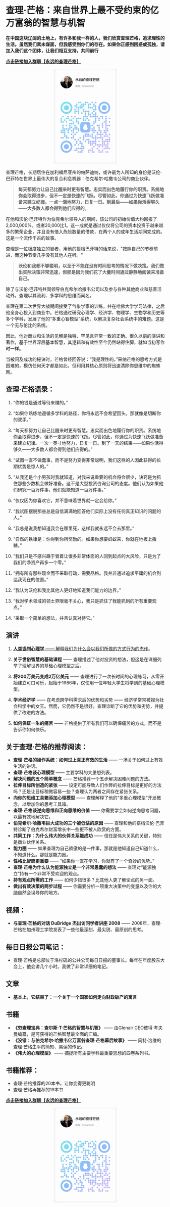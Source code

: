 # 查理·芒格：来自世界上最不受约束的亿万富翁的智慧与机智


**在中国这块辽阔的土地上，有许多和我一样的人，我们欣赏查理芒格，追求理性的生活。虽然我们素未谋面，但我感受到你们的存在。如果你正感到困惑或孤独，请加入我们这个团体，让我们相互支持，共同前行**

**[点击链接加入群聊【永远的查理芒格】](https://qm.qq.com/q/FVBeXP6C8o)**
<div align="center">
    <img src="images/qq_group.png" alt="描述文字" width="200" height="300">
</div>

查理芒格，长期居住在加利福尼亚州的帕萨迪纳，或许最为人所知的身份是沃伦·巴菲特在世界上最伟大的复合利息机器：伯克希尔·哈撒韦公司的商业伙伴。

> **每天都努力让自己比醒来时更有智慧。忠实而出色地履行你的职责。系统地你会取得进步，但不一定是快速的飞跃。尽管如此，你通过为快速飞跃做准备来建立纪律。一点一滴地努力，日复一日。到最后——如果你活得够久——大多数人都会得到他们应得的。**

在他和沃伦·巴菲特作为伯克希尔领导人的期间，该公司的初始价值大约回报了2,000,000%，或者20,000比1。这一成就是通过仅仅将公司的资本投资于越来越多的繁荣企业，并且没有借入危险数量的借款，在两个人的成年生活期间完成的。这是一个流传千古的故事。

查理是一位极度独立的智者，用他的搭档巴菲特的话来说，"按照自己的节奏前进，而这种节奏几乎没有其他人在听。"

> **沃伦和我都不够聪明，以至于不能在没有时间思考的情况下做决策。我们做出实际决策非常迅速，但那是因为我们花了大量时间通过静静地阅读来准备自己。**

除了与沃伦·巴菲特共同领导伯克希尔哈撒韦公司以及参与各种其他商业和慈善活动外，查理以其流利、多学科的思维而闻名。

查理在第二次世界大战期间接受了气象学家的训练，并在哈佛大学学习法律，之后他全身心投入到商业中。芒格通过研究心理学、经济学、物理学、生物学和历史等多个学科，发展了他的“多重心智模型”系统，以解决复杂社会系统中的难题。这是一个无与伦比的系统。

因此，他对商业和生活的见解是独特、罕见且异常一致的正确。很久以前的演讲和著作，基于世界深层基本智慧，其逻辑和有效性至今仍然站得住脚，就如当初写作时一样。

当被问及成功的秘诀时，芒格曾经回答说：“我是理性的。”采纳芒格的思考方式是困难的，模仿任何天才都是如此，但利用其核心原则将迅速清除你思维中的蜘蛛网。

## 查理·芒格语录：

1. “你的钱是通过等待来赚的。”

2. “如果你熟练地遵循多学科的路径，你将永远不会希望回头。那就像是切断你的双手。”

3. “每天都努力让自己比醒来时更有智慧。忠实而出色地履行你的职责。系统地你会取得进步，但不一定是快速的飞跃。尽管如此，你通过为快速飞跃做准备来建立纪律。一次一英寸地努力，日复一日。到了一天的结束——如果你活得够久——大多数人都会得到他们应得的。”

4. “试图一直不做蠢事，而不是努力变得非常聪明，我们这样的人因此获得的长期优势是惊人的。”

5. “从我还是个小男孩时我就知道，对我来说重要的机会将会很少，诀窍是为抓住那些少数机会做好准备。这不是大型投资咨询公司的态度。他们认为如果他们研究一百万件事，他们就能知道一百万件事。”

6. “仅仅因为你喜欢它，并不意味着世界就一定会给你。”

7. “我试图摆脱那些总是自信满满地回答他们实际上没有任何真正知识的问题的人。”

8. “我总是说我想知道我会在哪里死，这样我就永远不会去那里。”

9. “自然的铁律是：你得到你所奖励的。如果你想要蚂蚁来，你就在地板上撒糖。”

10. “我们只是不感兴趣于冒着让很多非常体面的人回到起点的大风险，只是为了我们的净资产再多一个零。”

11. “拥有所有那些现金而不采取行动，需要品格。我并非通过追求平庸的机会到达我现在的位置。”

12. “我认为沃伦和我比其他人更好地知道我们能力的边界。”

13. “我对学术领域的领土界限毫不关心，我只是抓住了我能抓到的所有重要观点。”

14. “采取一个简单的想法，并且认真对待它。”

## 演讲

1. [**人类误判心理学** —— 解释我们为什么会以我们所做的方式行为的杰作](misjudgment.md)。

2. **关于世俗智慧的基础课程** —— 查理描述了他对投资的想法，但这是在详细列举了理解世界的基础心理模型之后。

3. **将200万美元变成2万亿美元** —— 查理进行了一次长时间的心理练习，从零开始建立可口可乐，起始于1986年，仅使用一位年轻大学生将学到的基础心理模型。

4. **学术经济学** —— 在考虑跨学科需求后的优势和劣势 —— 经济学常常被视为社会科学中的女王。然而，它仍然不是很好。查理诊断了它的优势和劣势，并提供了改进的方法。

5. **如何保证一生的痛苦** —— 芒格提供了所有我们可以确保痛苦的方式，而不是告诉你如何快乐。


## 关于查理·芒格的推荐阅读：

- **查理·芒格的操作系统：如何过上真正有效的生活** —— 一场关于如何过上有效生活的讲话。
- **查理·芒格谈心理模型** —— 主要学科的大思想列表。
- **解决问题的五个简单概念** —— 芒格推荐一个五步解决困难问题的方法。
- **拉伸目标所创造的紧张** —— 设定可能导致人们作弊的拉伸目标是更好的方法吗？还是让目标稍微容易一些？查理认为两者之间存在紧张关系。
- **向你的思维工具箱添加心理模型** —— 查理解释了他的“多重心理模型”开发概念，以增加你的思考工具箱。
- **查理·芒格谈逆向思维和正向思维的价值** —— 你需要学会如何逆向思考问题，以最有效地解决它。
- **伯克希尔·哈撒韦巨大成功的三个被低估的原因** —— 查理和他的搭档沃伦·巴菲特诊断了伯克希尔财富增长中一些更不被人欣赏的方面。
- **共同工作：为什么伟大的伙伴关系能成功** —— 信任是伟大关系的关键，特别是商业伙伴关系。
- **能力圈** —— 如果查理为自己骄傲的是一件事，那就是他知道自己知道什么，不知道什么。那就是能力圈。
- **性格比智商更重要** —— “如果你一直在学习，你就有了一个奇妙的优势。”
- **查理·芒格为什么认为能源独立是一个非常愚蠢的想法** —— 查理对“能源独立”持有一个非常不受欢迎的观点。
- **持有观点所需的工作** —— 如何少错很多？比其他人更了解论点的另一面。
- **做出有效决策的两步过程** —— 你需要分析一项重大决策中的变量以及你的大脑自然会误导你的地方。

## 视频：
- **与查理·芒格的对话 DuBridge 杰出访问学者讲座 2008** —— 2008年，查理·芒格在加州理工学院发表了一些他最深刻、最尖锐、最原创的思考。

## 每日日报公司笔记：
- 查理·芒格是总部位于洛杉矶的公共公司每日日报的董事长。每年在年度股东大会上，他会讲几个小时。我做了非常详细的笔记。

## 文章
- **基本上，它结束了：一个关于一个国家如何走向财政破产的寓言**

## 书籍
- **《穷查理宝典：查尔斯·T·芒格的智慧与机智》** —— 由Glenair CEO彼得·考夫曼编纂，是可获得的芒格智慧最全面的汇编。
- **《没错：与伯克希尔·哈撒韦亿万富翁查理·芒格幕后故事》** —— 简特·洛维的查理·芒格生平的简短、易读的传记。
- **《伟大的心理模型》** —— 捕捉所有主要学科最重要思想的四卷系列书。

## 书籍推荐：
- 查理·芒格推荐的20本书，让你变得更聪明
- 查理·芒格再推荐的19本书


**[点击链接加入群聊【永远的查理芒格】](https://qm.qq.com/q/FVBeXP6C8o)**
<div align="center">
    <img src="images/qq_group.png" alt="描述文字" width="200" height="300">
</div>